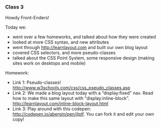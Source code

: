 ### Class 3

Howdy Front-Enders!

Today we:

- went over a few homeworks, and talked about how they were created
- looked at more CSS syntax, and new attributes
- went through http://learnlayout.com and built our own blog layout
- covered CSS selectors, and more pseudo-classes
- talked about the CSS Point System, some responsive design (making sites work on desktops and mobile)

Homework:

- Link 1: Pseudo-classes! http://www.w3schools.com/css/css_pseudo_classes.asp
- Link 2: We made a blog layout today with a “display:fixed" nav. Read how to make this same layout with "display:inline-block”. http://learnlayout.com/inline-block-layout.html
- Link 3: Play around with this codepen: http://codepen.io/abergin/pen/jIplf. You can fork it and edit your own copy!